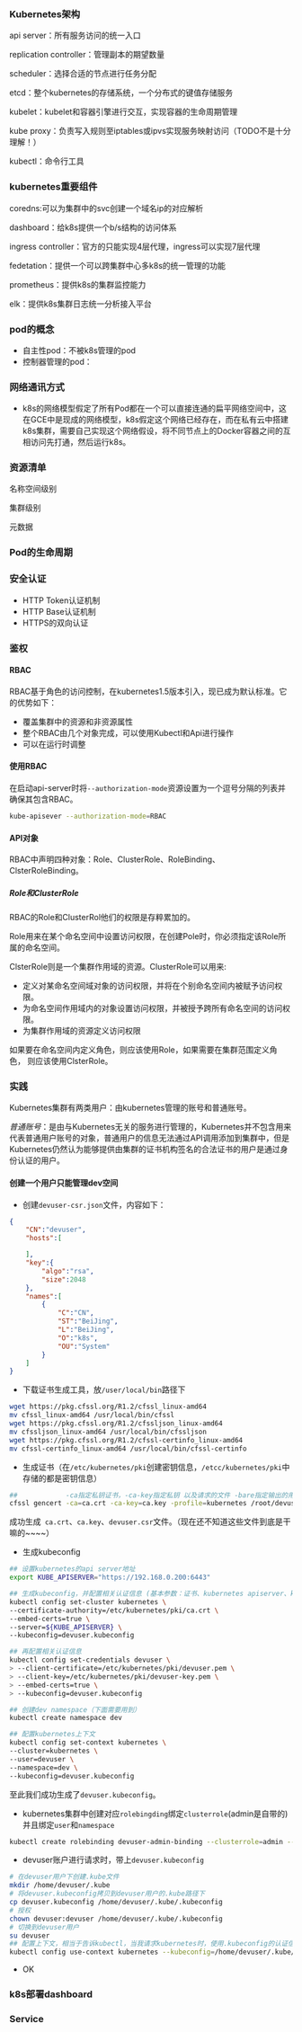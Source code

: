 ### Kubernetes架构

api server：所有服务访问的统一入口

replication controller：管理副本的期望数量

scheduler：选择合适的节点进行任务分配

etcd：整个kubernetes的存储系统，一个分布式的键值存储服务

kubelet：kubelet和容器引擎进行交互，实现容器的生命周期管理

kube proxy：负责写入规则至iptables或ipvs实现服务映射访问（TODO不是十分理解！）

kubectl：命令行工具

### kubernetes重要组件

coredns:可以为集群中的svc创建一个域名ip的对应解析

dashboard：给k8s提供一个b/s结构的访问体系

ingress controller：官方的只能实现4层代理，ingress可以实现7层代理

fedetation：提供一个可以跨集群中心多k8s的统一管理的功能

prometheus：提供k8s的集群监控能力

elk：提供k8s集群日志统一分析接入平台

### pod的概念

- 自主性pod：不被k8s管理的pod
- 控制器管理的pod：

### 网络通讯方式

- k8s的网络模型假定了所有Pod都在一个可以直接连通的扁平网络空间中，这在GCE中是现成的网络模型，k8s假定这个网络已经存在，而在私有云中搭建k8s集群，需要自己实现这个网络假设，将不同节点上的Docker容器之间的互相访问先打通，然后运行k8s。

### 资源清单

名称空间级别

集群级别

元数据

### Pod的生命周期

### 安全认证

- HTTP Token认证机制
- HTTP Base认证机制
- HTTPS的双向认证

### 鉴权

#### RBAC

RBAC基于角色的访问控制，在kubernetes1.5版本引入，现已成为默认标准。它的优势如下：

- 覆盖集群中的资源和非资源属性
- 整个RBAC由几个对象完成，可以使用Kubectl和Api进行操作
- 可以在运行时调整

#### 使用RBAC

在启动api-server时将`--authorization-mode`资源设置为一个逗号分隔的列表并确保其包含RBAC。

```sh
kube-apisever --authorization-mode=RBAC
```

#### API对象

RBAC中声明四种对象：Role、ClusterRole、RoleBinding、ClsterRoleBinding。

##### Role和ClusterRole

RBAC的Role和ClusterRol他们的权限是存粹累加的。

Role用来在某个命名空间中设置访问权限，在创建Pole时，你必须指定该Role所属的命名空间。

ClsterRole则是一个集群作用域的资源。ClusterRole可以用来:

- 定义对某命名空间域对象的访问权限，并将在个别命名空间内被赋予访问权限。
- 为命名空间作用域内的对象设置访问权限，并被授予跨所有命名空间的访问权限。
- 为集群作用域的资源定义访问权限

如果要在命名空间内定义角色，则应该使用Role，如果需要在集群范围定义角色， 则应该使用ClsterRole。

### 实践

Kubernetes集群有两类用户：由kubernetes管理的账号和普通账号。

*普通账号*：是由与Kubernetes无关的服务进行管理的，Kubernetes并不包含用来代表普通用户账号的对象，普通用户的信息无法通过API调用添加到集群中，但是Kubernetes仍然认为能够提供由集群的证书机构签名的合法证书的用户是通过身份认证的用户。

#### 创建一个用户只能管理dev空间

- 创建`devuser-csr.json`文件，内容如下：

```json
{
    "CN":"devuser",
    "hosts":[

    ],
    "key":{
        "algo":"rsa",
        "size":2048
    },
    "names":[
        {
            "C":"CN",
            "ST":"BeiJing",
            "L":"BeiJing",
            "O":"k8s",
            "OU":"System"
        }
    ]
}
```

- 下载证书生成工具，放`/user/local/bin`路径下

```sh
wget https://pkg.cfssl.org/R1.2/cfssl_linux-amd64
mv cfssl_linux-amd64 /usr/local/bin/cfssl
wget https://pkg.cfssl.org/R1.2/cfssljson_linux-amd64
mv cfssljson_linux-amd64 /usr/local/bin/cfssljson
wget https://pkg.cfssl.org/R1.2/cfssl-certinfo_linux-amd64
mv cfssl-certinfo_linux-amd64 /usr/local/bin/cfssl-certinfo
```

- 生成证书（在`/etc/kubernetes/pki`创建密钥信息，`/etcc/kubernetes/pki`中存储的都是密钥信息）

```sh
##            -ca指定私钥证书，-ca-key指定私钥 以及请求的文件 -bare指定输出的用户名
cfssl gencert -ca=ca.crt -ca-key=ca.key -profile=kubernetes /root/devuser-csr.json | cfssljson -bare devuser
```

成功生成` ca.crt`、`ca.key`、`devuser.csr`文件。（现在还不知道这些文件到底是干嘛的~~~~）

- 生成kubeconfig

```sh
## 设置kubernetes的api server地址
export KUBE_APISERVER="https://192.168.0.200:6443"

## 生成kubeconfig，并配置相关认证信息 (基本参数：证书、kubernetes apiserver、kubeconfig name)
kubectl config set-cluster kubernetes \
--certificate-authority=/etc/kubernetes/pki/ca.crt \
--embed-certs=true \
--server=${KUBE_APISERVER} \
--kubeconfig=devuser.kubeconfig

## 再配置相关认证信息
kubectl config set-credentials devuser \
> --client-certificate=/etc/kubernetes/pki/devuser.pem \
> --client-key=/etc/kubernetes/pki/devuser-key.pem \
> --embed-certs=true \
> --kubeconfig=devuser.kubeconfig

## 创建dev namespace（下面需要用到）
kubectl create namespace dev

## 配置kubernetes上下文
kubectl config set-context kubernetes \
--cluster=kubernetes \
--user=devuser \
--namespace=dev \
--kubeconfig=devuser.kubeconfig
```

至此我们成功生成了`devuser.kubeconfig`。

- kubernetes集群中创建对应`rolebingding`绑定`clusterrole`(admin是自带的)并且绑定`user`和`namespace`

```sh
kubectl create rolebinding devuser-admin-binding --clusterrole=admin --user=devuser --namespace=dev
```

- devuser账户进行请求时，带上`devuser.kubeconfig`

```sh
# 在devuser用户下创建.kube文件
mkdir /home/devuser/.kube
# 将devuser.kubeconfig拷贝到devuser用户的.kube路径下
cp devuser.kubeconfig /home/devuser/.kube/.kubeconfig
# 授权
chown devuser:devuser /home/devuser/.kube/.kubeconfig 
# 切换到devuser用户
su devuser
## 配置上下文，相当于告诉kubectl，当我请求kubernetes时，使用.kubeconfig的认证信息
kubectl config use-context kubernetes --kubeconfig=/home/devuser/.kube/.kubeconfig

```

- OK

### k8s部署dashboard



### Service

